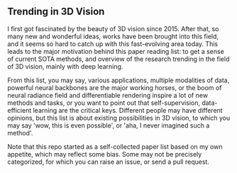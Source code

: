 ## Trending in 3D Vision
I first got fascinated by the beauty of 3D vision since 2015. After that, so many new and wonderful ideas, works have been brought into this field, and it seems so hard to catch up with this fast-evolving area today. This leads to the major motivation behind this paper reading list: to get a sense of current SOTA methods, and overview of the research trending in the field of 3D vision, mainly with deep learning.

From this list, you may say, various applications, multiple modalities of data, powerful neural backbones are the major working horses, or the boom of neural radiance field and differentiable rendering inspire a lot of new methods and tasks, or you want to point out that self-supervision, data-efficient learning are the critical keys. Different people may have different opinions, but this list is about existing possibilities in 3D vision, to which you may say 'wow, this is even possible', or 'aha, I never imagined such a method'.

Note that this repo started as a self-collected paper list based on my own appetite, which may reflect some bias. Some may not be precisely categorized, for which you can raise an issue, or send a pull request.
